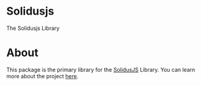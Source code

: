 # Solidusjs
The Solidusjs Library

# About
This package is the primary library for the [SolidusJS](https://github.com/Perivel/solidus.js) Library. You can learn more about the project [here](https://github.com/Perivel/solidus.js).